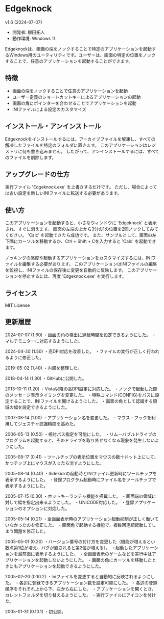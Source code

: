 ﻿# Edgeknock

v1.6 (2024-07-07)

- 開発者: 柳田拓人
- 動作環境: Windows 11

Edgeknockは、画面の端をノックすることで特定のアプリケーションを起動するWindows用のユーティリティです。ユーザーは、画面の特定の位置をノックすることで、任意のアプリケーションを起動することができます。


## 特徴

- 画面の端をノックすることで任意のアプリケーションを起動
- ユーザー定義のショートカットキーによるアプリケーションの起動
- 画面の角にポインターを合わせることでアプリケーションを起動
- INIファイルによる設定のカスタマイズ


## インストール・アンインストール

Edgeknockをインストールするには、アーカイブファイルを解凍し、すべての解凍したファイルを特定のフォルダに置きます。
このアプリケーションはレジストリに何も書き込みません。
したがって、アンインストールするには、すべてのファイルを削除します。


## アップグレードの仕方

実行ファイル 'Edgeknock.exe' を上書きするだけです。
ただし、場合によっては古い設定を新しいINIファイルに転送する必要があります。


## 使い方

このアプリケーションを起動すると、小さなウィンドウに 'Edgeknock' と表示され、すぐに消えます。
画面の左端の上から3分の1の位置を2回ノックしてみてください。
'Calc' を起動できたら成功です。
また、サンプルとして、画面の左下隅にカーソルを移動するか、Ctrl + Shift + Cを入力すると 'Calc' を起動できます。

ノッキングの感度や起動するアプリケーションをカスタマイズするには、INIファイルを編集する必要があります。
このアプリケーションはINIファイルの編集を監視し、INIファイルの保存後に変更を自動的に反映します。
このアプリケーションを停止するには、再度 'Edgeknock.exe' を実行します。


## ライセンス

MIT License


## 更新履歴

2024-07-07 (1.60)
・画面の角の検出に遅延時間を設定できるようにした。
・マルチモニターに対応するようにした。

2024-04-30 (1.50)
・高DPI対応を改善した。
・ファイルの実行が正しく行われるように修正した。

2019-05-02 (1.40)
・内部を整理した。

2018-04-14 (1.30)
・GitHubに公開した。

2013-10-11 (1.20)
・Vista以降の高DPI設定に対応した。
・ノックで起動した際のメッセージ表示タイミングを変更した。
・特殊コマンド{CONFIG}をパスに設定することで、INIファイルを開けるようにした。
・画面の角として認識する領域の幅を設定できるようにした。

2007-08-14 (1.00)
・アプリケーション名を変更した。
・マウス・フックを利用してジェスチャ認識精度を高めた。

2006-05-13 (0.50)
・相対パス指定を可能にした。
・リムーバブルドライブのプログラムを起動すると、そのドライブを取り外せなくなる現象を発生しないようにした。

2005-08-17 (0.41)
・ツールチップの表示位置をマウスの数十ドット上にして、かつチップ上にマウスが入ったら消すようにした。

2005-08-14 (0.40)
・Sidekickの起動時とINIファイル更新時にツールチップを表示するようにした。
・登録プログラム起動時にファイル名をツールチップで表示するようにした。

2005-07-15 (0.30)
・ホットキーランチャ機能を搭載した。
・画面端の領域に対して幅を指定出来るようにした。
・UNICODE対応した。
・登録アプリケーションのオプションに対応した。

2005-05-14 (0.21)
・全画面表示時のアプリケーション起動抑制が正しく働いていなかったのを修正した。
・画面角で起動する機能で、複数回連続起動してしまう問題を修正した。

2005-05-01 (0.20)
・バージョン番号の付け方を変更した（機能が増えると小数点第1位が増え、バグが直されると第2位が増える）。
・起動したアプリケーションを最前面に表示するようにした。
・全画面表示のゲームなどを実行中はアプリケーションを起動しないようにした。
・画面の角にカーソルを移動したときにもアプリケーションを起動できるようにした。

2005-02-20 (0.10.2)
・Iniファイルを変更すると自動的に反映されるようにした。
・各辺に登録できるアプリケーション数を設定可能にした。
・各辺の登録順序をそれぞれ上から下、左から右にした。
・アプリケーションを開くとき、カレントフォルダを切り替えるようにした。
・実行ファイルにアイコンを付けた。

2005-01-31 (0.10.1)
・初公開。
